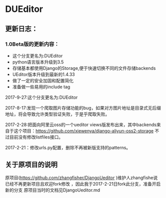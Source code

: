 # DUEditor

## 更新日志：
### 1.0Beta版的更新内容：
- 这个分支更名为:DUEditor
- python语言版本升级到3.5
- 存储基本都使用Django的Storage,便于快速切换不同的文件存储backends
- UEditor版本升级到最新的1.4.33
- 做了一定的安全加固和配置简化
- 准备做一些易用的include tag

2017-9-27:这个分支更名为:DUEditor

2017-8-17:发现一个爬取图片存储功能的bug，如果对方图片地址是目录式无后缀地址，将会导致允许类型验证失败，于是乎爬取失败。

2017-2-28:把面向阿里云oss的一个ueditor views版发布出来，其中backends来自于这个项目：https://github.com/xiewenya/django-aliyun-oss2-storage 不过目前没有修改listfiles接口。

2017-2-21：修改urls.py配置，删除不再被新版支持的patterns。

## 关于原项目的说明
原项目(https://github.com/zhangfisher/DjangoUeditor )维护人zhangfishe说已经不再更新项目且欢迎fork修改 ，因此我于2017-2-21日fork此分支，准备开启新的分支
原项目当时的文档见DjangoUeditor.md
